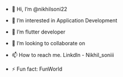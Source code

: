 - 👋 Hi, I’m @nikhilsoni22
- 👀 I’m interested in Application Development
- 🌱 I’m flutter developer
- 💞️ I’m looking to collaborate on 
- 📫 How to reach me. LinkdIn - Nikhil_soniii
  
- ⚡ Fun fact: FunWorld

<!---
nikhilsoni22/nikhilsoni22 is a ✨ special ✨ repository because its `README.md` (this file) appears on your GitHub profile.
You can click the Preview link to take a look at your changes.
--->
